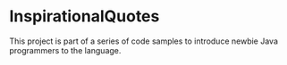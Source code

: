 InspirationalQuotes
===================

This project is part of a series of code samples to introduce newbie Java programmers to the language.
